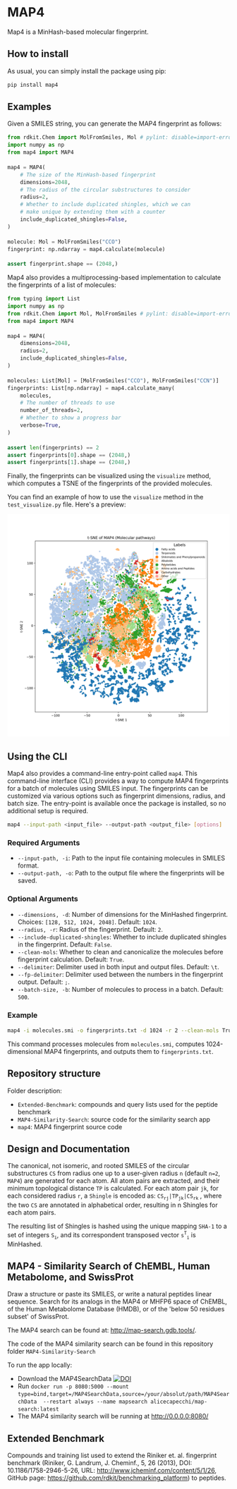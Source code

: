 # MAP4

Map4 is a MinHash-based molecular fingerprint.

## How to install

As usual, you can simply install the package using pip:

```bash
pip install map4
```

## Examples

Given a SMILES string, you can generate the MAP4 fingerprint as follows:

```python
from rdkit.Chem import MolFromSmiles, Mol # pylint: disable=import-error,no-name-in-module
import numpy as np
from map4 import MAP4

map4 = MAP4(
    # The size of the MinHash-based fingerprint
    dimensions=2048,
    # The radius of the circular substructures to consider
    radius=2,
    # Whether to include duplicated shingles, which we can
    # make unique by extending them with a counter
    include_duplicated_shingles=False,
)

molecule: Mol = MolFromSmiles("CCO")
fingerprint: np.ndarray = map4.calculate(molecule)

assert fingerprint.shape == (2048,)
```

Map4 also provides a multiprocessing-based implementation to calculate the fingerprints of a list of molecules:

```python
from typing import List
import numpy as np
from rdkit.Chem import Mol, MolFromSmiles # pylint: disable=import-error,no-name-in-module
from map4 import MAP4

map4 = MAP4(
    dimensions=2048,
    radius=2,
    include_duplicated_shingles=False,
)

molecules: List[Mol] = [MolFromSmiles("CCO"), MolFromSmiles("CCN")]
fingerprints: List[np.ndarray] = map4.calculate_many(
    molecules,
    # The number of threads to use
    number_of_threads=2,
    # Whether to show a progress bar
    verbose=True,
)

assert len(fingerprints) == 2
assert fingerprints[0].shape == (2048,)
assert fingerprints[1].shape == (2048,)
```

Finally, the fingerprints can be visualized using the `visualize` method, which computes a TSNE of the fingerprints of the provided molecules.

You can find an example of how to use the `visualize` method in the `test_visualize.py` file. Here's a preview:

![TSNE](./tests/tsne.png)

## Using the CLI

Map4 also provides a command-line entry-point called `map4`. This command-line interface (CLI) provides a way to compute MAP4 fingerprints for a batch of molecules using SMILES input. The fingerprints can be customized via various options such as fingerprint dimensions, radius, and batch size. The entry-point is available once the package is installed, so no additional setup is required.

```bash
map4 --input-path <input_file> --output-path <output_file> [options]
```

### Required Arguments

- `--input-path, -i`: Path to the input file containing molecules in SMILES format.
- `--output-path, -o`: Path to the output file where the fingerprints will be saved.

### Optional Arguments

- `--dimensions, -d`: Number of dimensions for the MinHashed fingerprint. Choices: `[128, 512, 1024, 2048]`. Default: `1024`.
- `--radius, -r`: Radius of the fingerprint. Default: `2`.
- `--include-duplicated-shingles`: Whether to include duplicated shingles in the fingerprint. Default: `False`.
- `--clean-mols`: Whether to clean and canonicalize the molecules before fingerprint calculation. Default: `True`.
- `--delimiter`: Delimiter used in both input and output files. Default: `\t`.
- `--fp-delimiter`: Delimiter used between the numbers in the fingerprint output. Default: `;`.
- `--batch-size, -b`: Number of molecules to process in a batch. Default: `500`.

### Example

```bash
map4 -i molecules.smi -o fingerprints.txt -d 1024 -r 2 --clean-mols True --batch-size 1000
```

This command processes molecules from `molecules.smi`, computes 1024-dimensional MAP4 fingerprints, and outputs them to `fingerprints.txt`.

## Repository structure

Folder description:

- `Extended-Benchmark`: compounds and query lists used for the peptide benchmark
- `MAP4-Similarity-Search`: source code for the similarity search app
- `map4`: MAP4 fingerprint source code

## Design and Documentation  

The canonical, not isomeric, and rooted SMILES of the circular substructures `CS` from radius one up to a user-given radius `n` (default `n=2`, `MAP4`) are generated for each atom. All atom pairs are extracted, and their minimum topological distance `TP` is calculated. For each atom pair `jk`, for each considered radius `r`, a `Shingle` is encoded as: `CS`<sub>`rj`</sub>`|TP`<sub>`jk`</sub>`|CS`<sub>`rk`</sub> , where the two `CS` are annotated in alphabetical order, resulting in n Shingles for each atom pairs.

The resulting list of Shingles is hashed using the unique mapping `SHA-1` to a set of integers `S`<sub>`i`</sub>, and its correspondent transposed vector `s`<sup>`T`</sup><sub>`i`</sub> is MinHashed.

## MAP4 - Similarity Search of ChEMBL, Human Metabolome, and SwissProt

Draw a structure or paste its SMILES, or write a natural peptides linear sequence.
Search for its analogs in the MAP4 or MHFP6 space of ChEMBL, of the Human Metabolome Database (HMDB), or of the 'below 50 residues subset' of SwissProt.

The MAP4 search can be found at: <http://map-search.gdb.tools/>.

The code of the MAP4 similarity search can be found in this repository folder `MAP4-Similarity-Search`

To run the app locally:

- Download the MAP4SearchData [![DOI](https://zenodo.org/badge/DOI/10.5281/zenodo.3671214.svg)](https://doi.org/10.5281/zenodo.3671214)
- Run `docker run -p 8080:5000 --mount type=bind,target=/MAP4SearchData,source=/your/absolut/path/MAP4SearchData  --restart always --name mapsearch alicecapecchi/map-search:latest`
- The MAP4 similarity search will be running at <http://0.0.0.0:8080/>

## Extended Benchmark

Compounds and training list used to extend the Riniker et. al. fingerprint benchmark (Riniker, G. Landrum, J. Cheminf., 5, 26 (2013), DOI: 10.1186/1758-2946-5-26, URL: <http://www.jcheminf.com/content/5/1/26>, GitHub page: <https://github.com/rdkit/benchmarking_platform>) to peptides.
